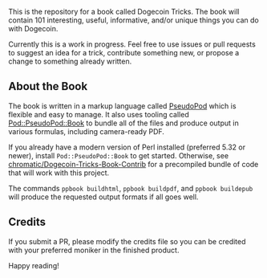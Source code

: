 This is the repository for a book called Dogecoin Tricks. The book will contain
101 interesting, useful, informative, and/or unique things you can do with
Dogecoin.

Currently this is a work in progress. Feel free to use issues or pull requests
to suggest an idea for a trick, contribute something new, or propose a change
to something already written.

## About the Book

The book is written in a markup language called
[PseudoPod](https://metacpan.org/dist/Pod-PseudoPod/view/lib/Pod/PseudoPod/Tutorial.pod)
which is flexible and easy to manage. It also uses tooling called
[Pod::PseudoPod::Book](https://metacpan.org/dist/Pod-PseudoPod-Book) to bundle
all of the files and produce output in various formulas, including camera-ready
PDF.

If you already have a modern version of Perl installed (preferred 5.32 or
newer), install `Pod::PseudoPod::Book` to get started. Otherwise, see
[chromatic/Dogecoin-Tricks-Book-Contrib](https://platform.activestate.com/chromatic/Dogecoin-Tricks-Book-Contrib) for
a precompiled bundle of code that will work with this project.

The commands `ppbook buildhtml`, `ppbook buildpdf`, and `ppbook buildepub` will
produce the requested output formats if all goes well.

## Credits

If you submit a PR, please modify the credits file so you can be credited with
your preferred moniker in the finished product.

Happy reading!
